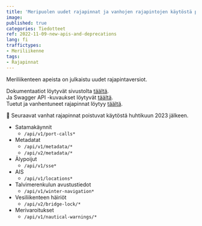 ```yaml
---
title: 'Meripuolen uudet rajapinnat ja vanhojen rajapintojen käytöstä poistaminen kuuden kuukauden kuluttua'
image:
published: true
categories: Tiedotteet
ref: 2022-11-09-new-apis-and-deprecations
lang: fi
traffictypes:
- Meriliikenne
tags:
- Rajapinnat
---
```


Meriliikenteen apeista on julkaistu uudet rajapintaversiot.

Dokumentaatiot löytyvät sivustolta [täältä](/meriliikenne/#restjson-rajapinnat).\
Ja Swagger API -kuvaukset löytyvät [täältä](https://meri.digitraffic.fi/swagger/).\
Tuetut ja vanhentuneet rajapinnat löytyy [täältä](/tuki/rajapintojen-muutokset/).

🔴 Seuraavat vanhat rajapinnat poistuvat käytöstä huhtikuun 2023 jälkeen.
* Satamakäynnit
    * `/api/v1/port-calls*`
* Metadatat
    * `/api/v1/metadata/*`
    * `/api/v2/metadata/*`
* Älypoijut
    * `/api/v1/sse*`
* AIS
    * `/api/v1/locations*`
* Talvimerenkulun avustustiedot
    * `/api/v1/winter-navigation*`
* Vesiliikenteen häiriöt
    * `/api/v2/bridge-lock/*`
* Merivaroitukset
  * `/api/v1/nautical-warnings/*`

